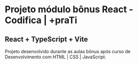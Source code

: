 # Projeto módulo bônus React - Codifica | +praTi
## React + TypeScript + Vite

Projeto desenvolvido durante as aulas bônus após curso de Desenvolvimento com HTML | CSS | JavaScript.
